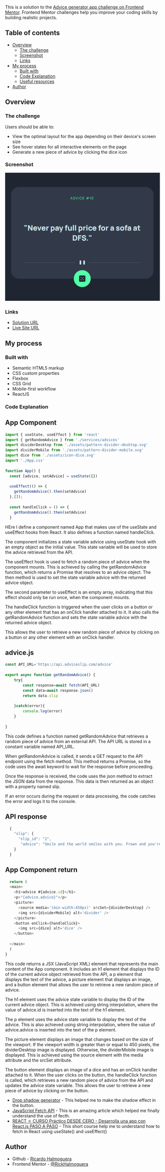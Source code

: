 This is a solution to the [Advice generator app challenge on Frontend Mentor](https://www.frontendmentor.io/challenges/advice-generator-app-QdUG-13db). Frontend Mentor challenges help you improve your coding skills by building realistic projects.

## Table of contents

- [Overview](#overview)
  - [The challenge](#the-challenge)
  - [Screenshot](#screenshot)
  - [Links](#links)
- [My process](#my-process)
  - [Built with](#built-with)
  - [Code Explanation](#code-explanation)
  - [Useful resources](#useful-resources)
- [Author](#author)

## Overview

### The challenge

Users should be able to:

- View the optimal layout for the app depending on their device's screen size
- See hover states for all interactive elements on the page
- Generate a new piece of advice by clicking the dice icon

### Screenshot
![](./src/assets/screenshot.png)
### Links

- [Solution URL](https://www.frontendmentor.io/solutions/advice-app-with-api-and-responsive-layout-tnD03gx4zd)
- [Live Site URL](https://rickhalmoguera.github.io/Advice-generator-react/)

## My process

### Built with

- Semantic HTML5 markup
- CSS custom properties
- Flexbox
- CSS Grid
- Mobile-first workflow
- ReactJS


### Code Explanation

## App Component

```js
import { useState, useEffect } from 'react'
import { getRandomAdvice } from './services/advices'
import dividerDesktop from './assets/pattern-divider-desktop.svg'
import dividerMobile from './assets/pattern-divider-mobile.svg'
import dice from './assets/icon-dice.svg'
import './App.css'

function App() {
  const [advice, setAdvice] = useState({})

  useEffect(() => {
    getRandomAdvice().then(setAdvice) 
  },[]);

  const handleClick = () => {
    getRandomAdvice().then(setAdvice)
  }
```
HEre I define a component named App that makes use of the useState and useEffect hooks from React. It also defines a function named handleClick.

The component initializes a state variable advice using useState hook with an empty object as the initial value. This state variable will be used to store the advice retrieved from the API.

The useEffect hook is used to fetch a random piece of advice when the component mounts. This is achieved by calling the getRandomAdvice function, which returns a Promise that resolves to an advice object. The then method is used to set the state variable advice with the returned advice object.

The second parameter to useEffect is an empty array, indicating that this effect should only be run once, when the component mounts.

The handleClick function is triggered when the user clicks on a button or any other element that has an onClick handler attached to it. It also calls the getRandomAdvice function and sets the state variable advice with the returned advice object.

This allows the user to retrieve a new random piece of advice by clicking on a button or any other element with an onClick handler.

## advice.js 

```js
const API_URL='https://api.adviceslip.com/advice'

export async function getRandomAdvice() {
    try{
        const response=await fetch(API_URL)
        const data=await response.json()
        return data.slip
        
    }catch(error){
        console.log(error)
    }

}
```

This code defines a function named getRandomAdvice that retrieves a random piece of advice from an external API. The API URL is stored in a constant variable named API_URL.

When getRandomAdvice is called, it sends a GET request to the API endpoint using the fetch method. This method returns a Promise, so the code uses the await keyword to wait for the response before proceeding.

Once the response is received, the code uses the json method to extract the JSON data from the response. This data is then returned as an object with a property named slip.

If an error occurs during the request or data processing, the code catches the error and logs it to the console.

## API response
```js
  {
    "slip": {
      "slip_id": "2",
       "advice": "Smile and the world smiles with you. Frown and you're on your own."
    }
  }
```
## App Component return
```js
  return (
  <main>
    <h1>advice #{advice.id}</h1>
    <p>"{advice.advice}"</p>
    <picture>
      <source media='(min-width:450px)' srcSet={dividerDesktop} />
      <img src={dividerMobile} alt='divider' />
    </picture>
    <button onClick={handleClick}>
      <img src={dice} alt='dice' />
    </button>

  </main>
  )
}
```

This code returns a JSX (JavaScript XML) element that represents the main content of the App component. It includes an h1 element that displays the ID of the current advice object retrieved from the API, a p element that displays the text of the advice, a picture element that displays an image, and a button element that allows the user to retrieve a new random piece of advice.

The h1 element uses the advice state variable to display the ID of the current advice object. This is achieved using string interpolation, where the value of advice.id is inserted into the text of the h1 element.

The p element uses the advice state variable to display the text of the advice. This is also achieved using string interpolation, where the value of advice.advice is inserted into the text of the p element.

The picture element displays an image that changes based on the size of the viewport. If the viewport width is greater than or equal to 450 pixels, the dividerDesktop image is displayed. Otherwise, the dividerMobile image is displayed. This is achieved using the source element with the media attribute and the srcSet attribute.

The button element displays an image of a dice and has an onClick handler attached to it. When the user clicks on the button, the handleClick function is called, which retrieves a new random piece of advice from the API and updates the advice state variable. This allows the user to retrieve a new piece of advice by clicking on the button.

- [Drop shadow generator](https://webcode.tools/generators/css/drop-shadow) - This helped me to make the shadow effect in the button.
- [JavaScript Fetch API](https://www.w3schools.com/jsref/api_fetch.asp) - This is an amazing article which helped me finally understand the use of fecth.
- [REACT ⚛️ CURSO Práctico DESDE CERO - Desarrolla una app con React.js PASO A PASO](https://www.youtube.com/watch?v=4AFOCAgywLc) - This short course help me to understand how to fetch in React using useState() and useEffect()


## Author

- Github - [Ricardo Halmoguera](https://github.com/RickHalmoguera)
- Frontend Mentor - [@RickHalmoguera](https://www.frontendmentor.io/profile/RickHalmoguera)
